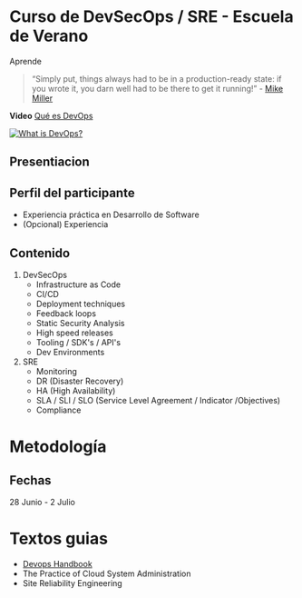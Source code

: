 # Curso de DevSecOps / SRE - Escuela de Verano
<!--  TITULO ENGANCHADOR {Frase extractada de los contenidos académicos que contenga lo que hace diferencial (vendedor) al curso} -->
Aprende
<!-- CITA TEXTUAL{Una cita textual de un experto con la debida referencia, que se coloca entre los párrafos de la presentación}. -->
> “Simply put, things always had to be in a production-ready state: if you wrote it, you darn well had to be there to get it running!” - [Mike Miller](https://www.linkedin.com/in/mlmilleratmit)

**Video** [Qué es DevOps](https://www.youtube.com/watch?v=kBV8gPVZNEE)

[![What is DevOps?](https://i.ytimg.com/vi/kBV8gPVZNEE/maxresdefault.jpg)](https://www.youtube.com/watch?v=kBV8gPVZNEE)

<!--  PRESENTACIÓN {Describir la justificación para la realización del programa, un texto que motive al lector a interesarse}. Debe contener mínimo dos párrafos. -->

## Presentiacion


<!-- OBJETIVOS {Objetivo principal y objetivos específicos, si es del caso} -->

<!--  BENEFICIOS {Beneficios profesionales a quienes toman el curso y por qué tomar el programa con la Escuela (diferenciadores académicos respecto a otra institución)} -->

<!-- PARTICIPANTES{Descripción del perfil de participantes} -->
## Perfil del participante
- Experiencia práctica en Desarrollo de Software
- (Opcional) Experiencia 

<!-- CONTENIDO TEMÁTICO ( por módulos y por temas) -->
## Contenido
1. DevSecOps
    - Infrastructure as Code
    - CI/CD
    - Deployment techniques
    - Feedback loops
    - Static Security Analysis
    - High speed releases
    - Tooling / SDK's / API's
    - Dev Environments
2. SRE
    - Monitoring
    - DR (Disaster Recovery)
    - HA (High Availability)
    - SLA / SLI / SLO (Service Level Agreement / Indicator /Objectives)
    - Compliance

<!-- METODOLOGÍA{Descripción de la metodología con la que se desarrollará el programa} -->
# Metodología

<!-- Fecha y horario  ( cumplir total de 24 horas el curso). -->
## Fechas
28 Junio - 2 Julio
<!-- ASUNTOS DE PROMOCIÓN Y DIVULGACIÓN: Incluya información que considere importante resaltar en las piezas publicitarias (elementos ganadores del programa, diferenciales frente a otros similares del mercado) -->
<!-- COMPETENCIAS TRANSVERSALES COMUNES PARA TODOS ( en caso que apliquen) -->
<!-- COMPETENCIAS ESPECÍFICAS -->
<!-- LOGROS DE APRENDIZAJE (párrafo corto) -->
<!-- TEXTOS GUÍAS ( referencias bibliográficas) -->
# Textos guias
- [Devops Handbook]()
- The Practice of Cloud System Administration
- Site Reliability Engineering

